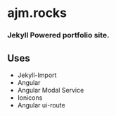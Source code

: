 ajm.rocks
=========

### Jekyll Powered portfolio site.

## Uses
* Jekyll-Import
* Angular
* Angular Modal Service
* Ionicons
* Angular ui-route

